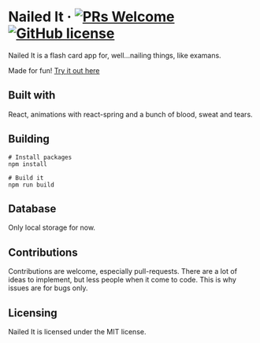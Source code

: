 
# Nailed It &middot; [![PRs Welcome](https://img.shields.io/badge/PRs-welcome-brightgreen.svg?style=flat-square)](http://makeapullrequest.com) [![GitHub license](https://img.shields.io/badge/license-MIT-blue.svg?style=flat-square)](https://github.com/your/your-project/blob/master/LICENSE)

Nailed It is a flash card app for, well...nailing things, like examans. 

Made for fun! [Try it out here](https://brave-mirzakhani-591aa2.netlify.app/)

## Built with
React, animations with react-spring and a bunch of blood, sweat and tears.

## Building

```shell
# Install packages
npm install

# Build it
npm run build
```

## Database

Only local storage for now.

## Contributions
Contributions are welcome, especially pull-requests. There are a lot of ideas to implement, but less people when it come to code. This is why issues are for bugs only.

## Licensing
Nailed It is licensed under the MIT license.
